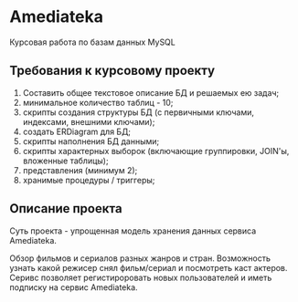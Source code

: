 # Amediateka
Курсовая работа по базам данных MySQL

## Требования к курсовому проекту
1. Составить общее текстовое описание БД и решаемых ею задач;
2. минимальное количество таблиц - 10;
3. скрипты создания структуры БД (с первичными ключами, индексами, внешними ключами);
4. создать ERDiagram для БД;
5. скрипты наполнения БД данными;
6. скрипты характерных выборок (включающие группировки, JOIN'ы, вложенные таблицы);
7. представления (минимум 2);
8. хранимые процедуры / триггеры;

## Описание проекта
Суть проекта - упрощенная модель хранения данных сервиса Amediateka.

Обзор фильмов и сериалов разных жанров и стран.
Возможность узнать какой режисер снял фильм/сериал и посмотреть каст актеров.
Серивс позволяет регистироровать новых пользователей и иметь подписку на сервис Amediateka.

